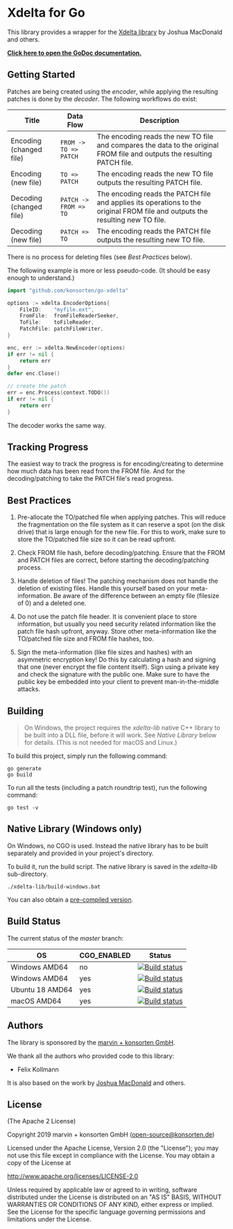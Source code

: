 # Xdelta for Go

This library provides a wrapper for the [Xdelta library](http://xdelta.org/) by Joshua MacDonald and others. 

**[Click here to open the GoDoc documentation.](https://godoc.org/github.com/konsorten/go-xdelta)**

## Getting Started

Patches are being created using the *encoder*, while applying the resulting patches is done by the *decoder*. The following workflows do exist:

| Title | Data Flow | Description |
| --- | --- | --- |
| Encoding (changed file) | <nobr>`FROM -> TO => PATCH`</nobr> | The encoding reads the new TO file and compares the data to the original FROM file and outputs the resulting PATCH file. |
| Encoding (new file) | <nobr>`TO => PATCH`</nobr> | The encoding reads the new TO file outputs the resulting PATCH file. |
| Decoding (changed file) | <nobr>`PATCH -> FROM => TO`</nobr> | The encoding reads the PATCH file and applies its operations to the original FROM file and outputs the resulting new TO file. |
| Decoding (new file) | <nobr>`PATCH => TO`</nobr> | The encoding reads the PATCH file outputs the resulting new TO file. |

There is no process for deleting files (see *Best Practices* below).

The following example is more or less pseudo-code. (It should be easy enough to understand.)

```go
import "github.com/konsorten/go-xdelta"

options := xdelta.EncoderOptions{
    FileID:    "myfile.ext",
    FromFile:  fromFileReaderSeeker,
    ToFile:    toFileReader,
    PatchFile: patchFileWriter,
}

enc, err := xdelta.NewEncoder(options)
if err != nil {
    return err
}
defer enc.Close()

// create the patch
err = enc.Process(context.TODO())
if err != nil {
    return err
}
```

The decoder works the same way.

## Tracking Progress

The easiest way to track the progress is for encoding/creating to determine how much data has been read from the FROM file. And for the decoding/patching to take the PATCH file's read progress.

## Best Practices

1. Pre-allocate the TO/patched file when applying patches. This will reduce the fragmentation on the file system as it can reserve a spot (on the disk drive) that is large enough for the new file. For this to work, make sure to store the TO/patched file size so it can be read upfront.

1. Check FROM file hash, before decoding/patching. Ensure that the FROM and PATCH files are correct, before starting the decoding/patching process.

1. Handle deletion of files! The patching mechanism does not handle the deletion of existing files. Handle this yourself based on your meta-information. Be aware of the difference between an empty file (filesize of 0) and a deleted one.

1. Do not use the patch file header. It is convenient place to store information, but usually you need security related information like the patch file hash upfront, anyway. Store other meta-information like the TO/patched file size and FROM file hashes, too.

1. Sign the meta-information (like file sizes and hashes) with an asymmetric encryption key! Do this by calculating a hash and signing that one (never encrypt the file content itself). Sign using a private key and check the signature with the public one. Make sure to have the public key be embedded into your client to prevent man-in-the-middle attacks.

## Building

> On Windows, the project requires the *xdelta-lib* native C++ library to be built into a DLL file, before it will work. See *Native Library* below for details. (This is not needed for macOS and Linux.)

To build this project, simply run the following command:

```
go generate
go build
```

To run all the tests (including a patch roundtrip test), run the following command:

```
go test -v
```

## Native Library (Windows only)

On Windows, no CGO is used. Instead the native library has to be built separately and provided in your project's directory.

To build it, run the build script. The native library is saved in the *xdelta-lib* sub-directory.

`./xdelta-lib/build-windows.bat`

You can also obtain a [pre-compiled version](https://github.com/konsorten/go-xdelta/releases).

## Build Status

The current status of the *master* branch:

| OS | CGO_ENABLED | Status |
| --- | --- | --- |
| Windows AMD64 | no | [![Build status](https://ci.appveyor.com/api/projects/status/w8cqnh1a2a23kkov/branch/master?svg=true)](https://ci.appveyor.com/project/fkollmann/go-xdelta/branch/master) |
| Windows AMD64 | yes | [![Build status](https://ci.appveyor.com/api/projects/status/mav2cgto6ahvaavq/branch/master?svg=true)](https://ci.appveyor.com/project/fkollmann/go-xdelta/branch/master) |
| Ubuntu 18 AMD64 | yes | [![Build status](https://ci.appveyor.com/api/projects/status/907d9w99x0pvlf0k/branch/master?svg=true)](https://ci.appveyor.com/project/fkollmann/go-xdelta-d0wsq/branch/master) |
| macOS AMD64 | yes | [![Build status](https://ci.appveyor.com/api/projects/status/i7xm789ak5lyq5l7/branch/master?svg=true)](https://ci.appveyor.com/project/fkollmann/go-xdelta-2b8av/branch/master) |

## Authors

The library is sponsored by the [marvin + konsorten GmbH](http://www.konsorten.de).

We thank all the authors who provided code to this library:

* Felix Kollmann

It is also based on the work by [Joshua MacDonald](https://github.com/jmacd) and others.

## License

(The Apache 2 License)

Copyright 2019 marvin + konsorten GmbH (open-source@konsorten.de)

Licensed under the Apache License, Version 2.0 (the "License");
you may not use this file except in compliance with the License.
You may obtain a copy of the License at

http://www.apache.org/licenses/LICENSE-2.0

Unless required by applicable law or agreed to in writing, software
distributed under the License is distributed on an "AS IS" BASIS,
WITHOUT WARRANTIES OR CONDITIONS OF ANY KIND, either express or implied.
See the License for the specific language governing permissions and
limitations under the License.
